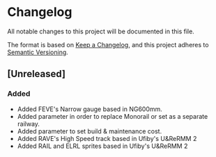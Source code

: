 # Changelog

All notable changes to this project will be documented in this file.

The format is based on [Keep a Changelog](https://keepachangelog.com/en/1.0.0/),
and this project adheres to [Semantic Versioning](https://semver.org/spec/v2.0.0.html).

<!--
## [Unreleased]

### Added 
### Changed
### Fixed
-->
## [Unreleased]

### Added

- Added FEVE's Narrow gauge based in NG600mm. 
- Added parameter in order to replace Monorail or set as a separate railway.
- Added parameter to set build & maintenance cost.
- Added RAVE's High Speed track based in Ufiby's U&ReRMM 2
- Added RAIL and ELRL sprites based in Ufiby's U&ReRMM 2
